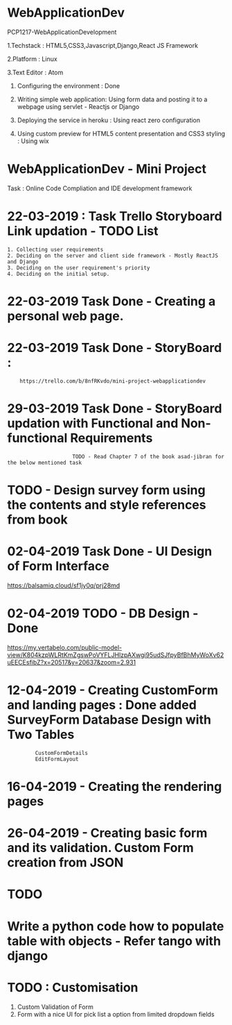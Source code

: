 # WebApplicationDev
PCP1217-WebApplicationDevelopment

1.Techstack : HTML5,CSS3,Javascript,Django,React JS Framework

2.Platform : Linux

3.Text Editor : Atom

1. Configuring the environment : Done

2. Writing simple web application: Using form data and posting it to a webpage using servlet - Reactjs or Django

3. Deploying the service in heroku : Using react zero configuration

4. Using custom preview for HTML5 content presentation and CSS3 styling : Using wix

# WebApplicationDev - Mini Project

Task : Online Code Compliation and IDE development framework


# 22-03-2019 : Task Trello Storyboard Link updation - TODO List

    1. Collecting user requirements
    2. Deciding on the server and client side framework - Mostly ReactJS and Django
    3. Deciding on the user requirement's priority
    4. Deciding on the initial setup.


# 22-03-2019 Task Done - Creating a personal web page.

# 22-03-2019 Task Done - StoryBoard :

        https://trello.com/b/8nfRKvdo/mini-project-webapplicationdev

# 29-03-2019 Task Done - StoryBoard updation with Functional and Non-functional Requirements

                         TODO - Read Chapter 7 of the book asad-jibran for the below mentioned task

# TODO - Design survey form using the contents and style references from book

# 02-04-2019 Task Done - UI Design of Form Interface

https://balsamiq.cloud/sf1jy0q/prj28md

# 02-04-2019 TODO - DB Design - Done
https://my.vertabelo.com/public-model-view/K804kzpWLRtKmZgswPoVYFLJHlzpAXwgi95udSJfpyBfBhMyWoXv62uEECEsfibZ?x=20517&y=20637&zoom=2.931

# 12-04-2019 - Creating CustomForm and landing pages : Done added SurveyForm Database Design with Two Tables

             CustomFormDetails
             EditFormLayout

# 16-04-2019 - Creating the rendering pages

# 26-04-2019 - Creating basic form and its validation. Custom Form creation from JSON


# TODO

# Write a python code how to populate table with objects - Refer tango with django

# TODO : Customisation

1. Custom Validation of Form
2. Form with a nice UI for pick list a option from limited dropdown fields
